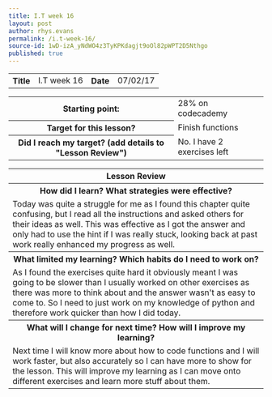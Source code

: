 ```yaml
---
title: I.T week 16
layout: post
author: rhys.evans
permalink: /i.t-week-16/
source-id: 1wD-izA_yNdWO4z3TyKPKdagjt9oOl82pWPT2D5Nthgo
published: true
---
```

<table>
  <tr>
    <th>Title</th>
    <td>I.T week 16</td>
    <th>Date</th>
    <td>07/02/17</td>
  </tr>
</table>


<table>
  <tr>
    <th>Starting point:</th>
    <td>28% on codecademy</td>
  </tr>
  <tr>
    <th>Target for this lesson?</th>
    <td>Finish functions  </td>
  </tr>
  <tr>
    <th>Did I reach my target? 
(add details to "Lesson Review")</th>
    <td> No. I have 2 exercises left</td>
  </tr>
</table>


<table>
  <tr>
    <th>Lesson Review</th>
  </tr>
  <tr>
    <th>How did I learn? What strategies were effective? </th>
  </tr>
  <tr>
    <td>Today was quite a struggle for me as I found this chapter quite confusing, but I read all the instructions and asked others for their ideas as well. This was effective as I got  the answer and only had to use the hint if I was really stuck, looking back at past work really enhanced my progress as well. </td>
  </tr>
  <tr>
    <th>What limited my learning? Which habits do I need to work on? </th>
  </tr>
  <tr>
    <td>As I found the exercises quite hard it obviously meant I was going to be slower than I usually worked on other exercises as there was more to think about and the answer wasn't as easy to come to. So I need to just work on my knowledge of python and therefore work quicker than how I did today. </td>
  </tr>
  <tr>
    <th>What will I change for next time? How will I improve my learning?</th>
  </tr>
  <tr>
    <td>Next time I will know more about how to code functions and I will work faster, but also accurately so I can have more to show for the lesson. This will improve my learning as I can move onto different exercises and learn more stuff about them. </td>
  </tr>
</table>


